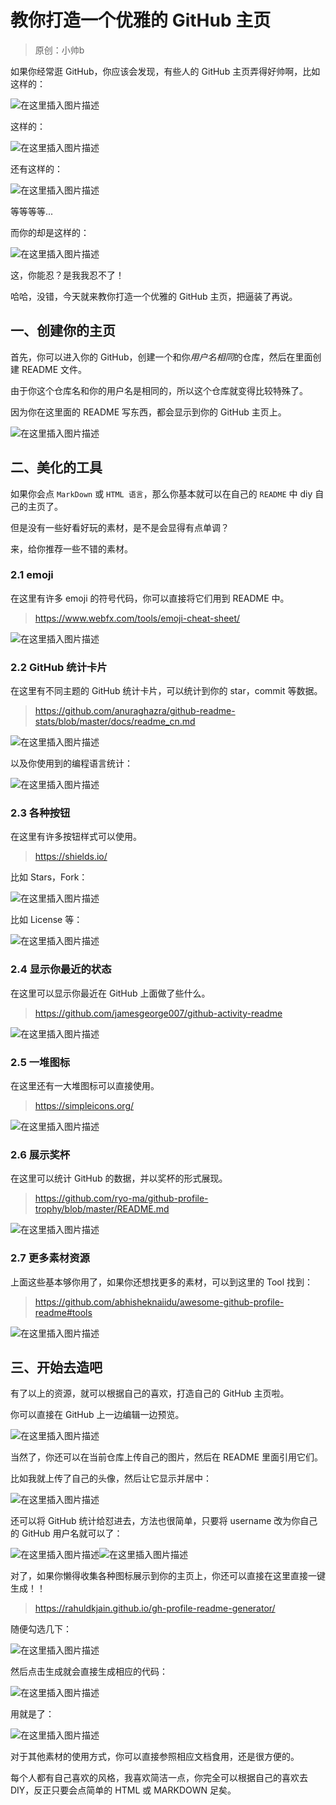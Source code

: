 # 教你打造一个优雅的 GitHub 主页

> 原创：小帅b 

如果你经常逛 GitHub，你应该会发现，有些人的 GitHub 主页弄得好帅啊，比如这样的：

![在这里插入图片描述](https://img-blog.csdnimg.cn/693764b2d69a4e3c86030b125503982a.png)


这样的：

![在这里插入图片描述](https://img-blog.csdnimg.cn/ac4ddd704d43494ea3a3226d5725e553.png)


还有这样的：

![在这里插入图片描述](https://img-blog.csdnimg.cn/69002e4e10c54e35a77798c0e2263db6.png)


等等等等...

而你的却是这样的：

![在这里插入图片描述](https://img-blog.csdnimg.cn/344f8e651db242588d68827245fd2b9e.png)


这，你能忍？是我我忍不了！

哈哈，没错，今天就来教你打造一个优雅的 GitHub 主页，把逼装了再说。

## 一、创建你的主页

首先，你可以进入你的 GitHub，创建一个和你*用户名相同*的仓库，然后在里面创建 README 文件。

由于你这个仓库名和你的用户名是相同的，所以这个仓库就变得比较特殊了。

因为你在这里面的 README 写东西，都会显示到你的 GitHub 主页上。

![在这里插入图片描述](https://img-blog.csdnimg.cn/531e670c91384c88b5d2a039d1dc5930.png)


## 二、美化的工具

如果你会点 `MarkDown` 或 `HTML 语言`，那么你基本就可以在自己的 `README` 中 diy 自己的主页了。

但是没有一些好看好玩的素材，是不是会显得有点单调？

来，给你推荐一些不错的素材。

### 2.1 emoji

在这里有许多 emoji 的符号代码，你可以直接将它们用到 README 中。

> https://www.webfx.com/tools/emoji-cheat-sheet/

![在这里插入图片描述](https://img-blog.csdnimg.cn/74b73f454ce549b4bc98e6c0acb83503.png)


### 2.2 GitHub 统计卡片

在这里有不同主题的 GitHub 统计卡片，可以统计到你的 star，commit 等数据。

> https://github.com/anuraghazra/github-readme-stats/blob/master/docs/readme_cn.md

![在这里插入图片描述](https://img-blog.csdnimg.cn/56bc67a614724815a1fcd4fc9e0799d5.png)


以及你使用到的编程语言统计：

![在这里插入图片描述](https://img-blog.csdnimg.cn/9c7c2be3108b4226bb8365ba47bda27d.png)


### 2.3  各种按钮

在这里有许多按钮样式可以使用。

> https://shields.io/

比如 Stars，Fork：

![在这里插入图片描述](https://img-blog.csdnimg.cn/48127b26a3e142c6ae5fcc68f449fa0f.png)


比如 License 等：

![在这里插入图片描述](https://img-blog.csdnimg.cn/acc27e5409fd43d788b96096f4146434.png)


### 2.4 显示你最近的状态

在这里可以显示你最近在 GitHub 上面做了些什么。

> https://github.com/jamesgeorge007/github-activity-readme

![在这里插入图片描述](https://img-blog.csdnimg.cn/e7989d3671524c98ba6d2305c6657c90.png)


### 2.5 一堆图标

在这里还有一大堆图标可以直接使用。

> https://simpleicons.org/

![在这里插入图片描述](https://img-blog.csdnimg.cn/e4681d7c7b0948e49a2d7b4ba1fcce48.png)


### 2.6 展示奖杯

在这里可以统计 GitHub 的数据，并以奖杯的形式展现。

> https://github.com/ryo-ma/github-profile-trophy/blob/master/README.md

![在这里插入图片描述](https://img-blog.csdnimg.cn/4a50d81e614b4e41b81e489e70f1a1da.png)


### 2.7 更多素材资源

上面这些基本够你用了，如果你还想找更多的素材，可以到这里的 Tool 找到：

> https://github.com/abhisheknaiidu/awesome-github-profile-readme#tools

![在这里插入图片描述](https://img-blog.csdnimg.cn/bb38346ada6d45f1825d17eac6f04d59.png)


## 三、开始去造吧

有了以上的资源，就可以根据自己的喜欢，打造自己的 GitHub 主页啦。

你可以直接在 GitHub 上一边编辑一边预览。

![在这里插入图片描述](https://img-blog.csdnimg.cn/1f9502dce0494e79a762ed2f13d7b7d3.png)


当然了，你还可以在当前仓库上传自己的图片，然后在 README 里面引用它们。

比如我就上传了自己的头像，然后让它显示并居中：

![在这里插入图片描述](https://img-blog.csdnimg.cn/6db3c7980e034358aec6d00a357da613.png)


还可以将 GitHub 统计给怼进去，方法也很简单，只要将 username 改为你自己的 GitHub 用户名就可以了：

![在这里插入图片描述](https://img-blog.csdnimg.cn/af63784ab0bb4700b240ce82685cfe91.png)![在这里插入图片描述](https://img-blog.csdnimg.cn/f6e4e6053af543e8b5aa7e34bd35ab9e.png)


对了，如果你懒得收集各种图标展示到你的主页上，你还可以直接在这里直接一键生成！！

> https://rahuldkjain.github.io/gh-profile-readme-generator/

随便勾选几下：

![在这里插入图片描述](https://img-blog.csdnimg.cn/3c34bb68f5f74bc49a29ca7bd7aaf59c.png)


然后点击生成就会直接生成相应的代码：

![在这里插入图片描述](https://img-blog.csdnimg.cn/5bb4fbe88a974cbc9b667f1c51c89ce5.png)


用就是了：

![在这里插入图片描述](https://img-blog.csdnimg.cn/e179d9a23dbc48eba5cecb3648dbf98e.png)

对于其他素材的使用方式，你可以直接参照相应文档食用，还是很方便的。

每个人都有自己喜欢的风格，我喜欢简洁一点，你完全可以根据自己的喜欢去 DIY，反正只要会点简单的 HTML 或 MARKDOWN 足矣。